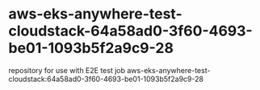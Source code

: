 # aws-eks-anywhere-test-cloudstack-64a58ad0-3f60-4693-be01-1093b5f2a9c9-28
repository for use with E2E test job aws-eks-anywhere-test-cloudstack:64a58ad0-3f60-4693-be01-1093b5f2a9c9-28
